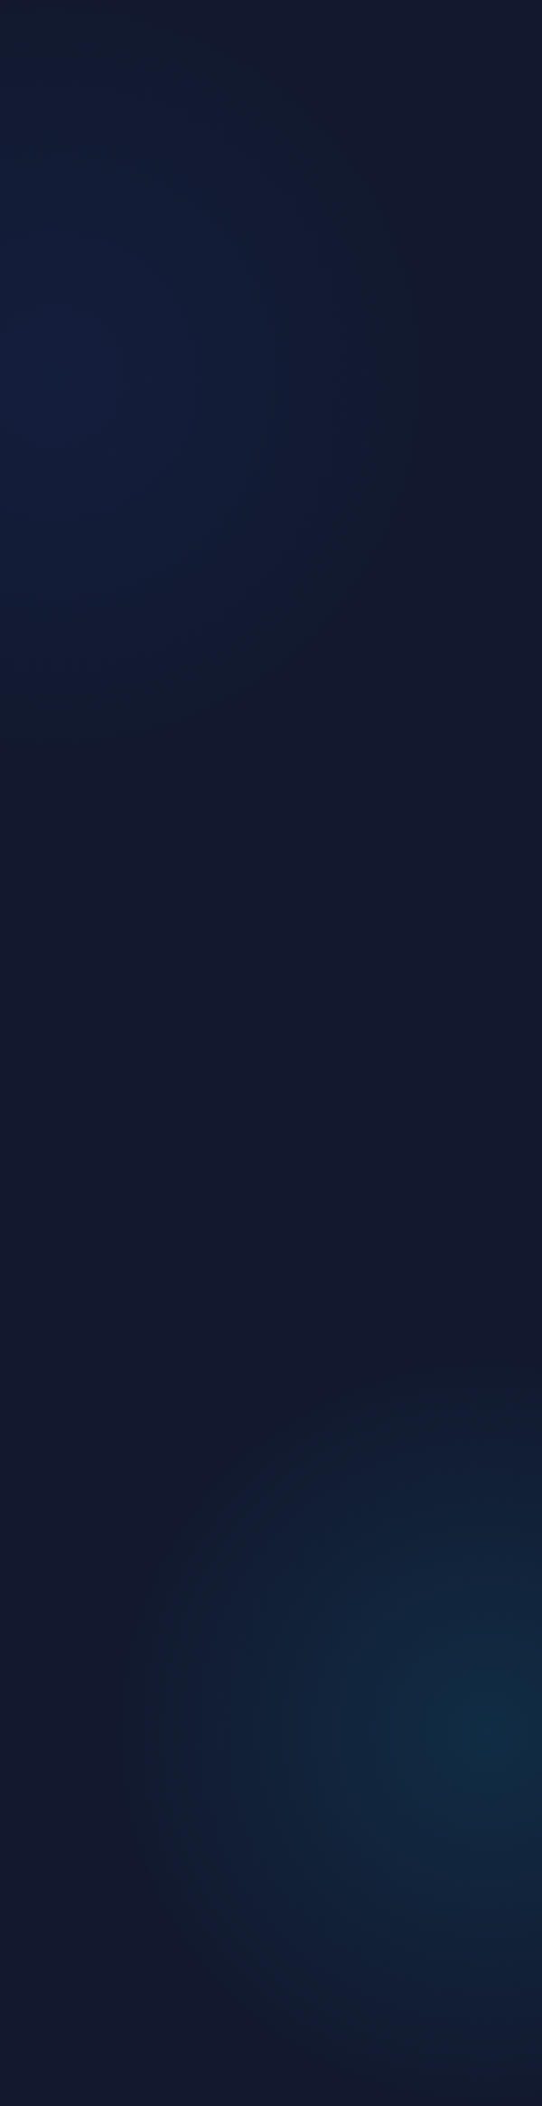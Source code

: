 
<html lang="id">
<head>
    <meta charset="UTF-8">
    <meta name="viewport" content="width=device-width, initial-scale=1.0">
    <title>MUVIT - Mobile Untuk Visi Integritas Lalu-Lintas Terbaik</title>
    <link rel="stylesheet" href="https://cdnjs.cloudflare.com/ajax/libs/font-awesome/6.4.0/css/all.min.css">
    <link href="https://fonts.googleapis.com/css2?family=Orbitron:wght@400;500;700&family=Roboto:wght@300;400;500;700&display=swap" rel="stylesheet">
    <style>
        :root {
            --primary-dark: #0a1128;
            --secondary-dark: #1e3a8a;
            --accent: #00d9ff;
            --accent-alt: #ff2a6d;
            --neutral: #e6e6e6;
            --success: #00cc99;
            --warning: #ffd700;
            --danger: #ff4d4d;
            --card-bg-dark: rgba(30, 58, 138, 0.3);
            --card-border-dark: rgba(0, 217, 255, 0.3);
            
            --primary-light: #f0f4ff;
            --secondary-light: #aec6ff;
            --card-bg-light: rgba(255, 255, 255, 0.8);
            --card-border-light: rgba(0, 123, 255, 0.3);
            --text-dark: #333;
        }
        
        * {
            margin: 0;
            padding: 0;
            box-sizing: border-box;
            transition: background-color 0.5s ease, color 0.3s ease;
        }
        
        body {
            font-family: 'Roboto', sans-serif;
            background: var(--primary-dark);
            color: var(--neutral);
            background-image: 
                radial-gradient(circle at 10% 20%, rgba(30, 58, 138, 0.15) 0%, transparent 20%),
                radial-gradient(circle at 90% 80%, rgba(0, 217, 255, 0.1) 0%, transparent 20%);
            min-height: 100vh;
            overflow-x: hidden;
            max-width: 100vw;
        }
        
        body.light-mode {
            background: var(--primary-light);
            color: var(--text-dark);
        }
        
        body.light-mode .card {
            background: var(--card-bg-light);
            border: 1px solid var(--card-border-light);
        }
        
        body.light-mode .card-desc,
        body.light-mode .modal-title,
        body.light-mode .section-title,
        body.light-mode .footer-title,
        body.light-mode .faq-question,
        body.light-mode .question-text,
        body.light-mode .edu-title,
        body.light-mode .traffic-hero-title,
        body.light-mode .card-title {
            color: var(--text-dark);
        }
        
        body.light-mode .emergency-section {
            background: rgba(255, 77, 77, 0.1);
            border: 1px solid rgba(255, 77, 77, 0.3);
        }
        
        body.light-mode .emergency-card {
            background: rgba(255, 77, 77, 0.15);
            border: 1px solid rgba(255, 77, 77, 0.3);
        }
        
        body.light-mode .emergency-name {
            color: var(--text-dark);
        }
        
        .futuristic-header {
            font-family: 'Orbitron', sans-serif;
            text-transform: uppercase;
            letter-spacing: 2px;
        }
        
        /* Splash Screen */
        .splash-screen {
            position: fixed;
            top: 0;
            left: 0;
            width: 100%;
            height: 100%;
            background: var(--primary-dark);
            display: flex;
            flex-direction: column;
            justify-content: center;
            align-items: center;
            z-index: 1000;
            transition: opacity 1s ease;
        }
        
        .splash-title {
            font-size: 3.5rem;
            font-weight: 700;
            background: linear-gradient(90deg, var(--accent), var(--accent-alt));
            -webkit-background-clip: text;
            background-clip: text;
            color: transparent;
            margin-bottom: 20px;
            text-align: center;
            font-family: 'Orbitron', sans-serif;
            position: relative;
            overflow: hidden;
        }
        
        .splash-subtitle {
            font-size: 1.2rem;
            color: var(--neutral);
            text-align: center;
            max-width: 90%;
            line-height: 1.6;
            height: 1.6em;
            overflow: hidden;
            position: relative;
        }
        
        .cursor {
            display: inline-block;
            width: 3px;
            height: 1em;
            background: var(--accent);
            margin-left: 2px;
            animation: blink 1s infinite;
            vertical-align: bottom;
        }
        
        @keyframes blink {
            0%, 100% { opacity: 1; }
            50% { opacity: 0; }
        }
        
        /* Container */
        .container {
            max-width: 100%;
            margin: 0 auto;
            padding: 15px;
            opacity: 0;
            transform: translateY(20px);
            transition: all 1s ease;
        }
        
        .container.show {
            opacity: 1;
            transform: translateY(0);
        }
        
        /* Header */
        header {
            display: flex;
            justify-content: space-between;
            align-items: center;
            padding: 15px 0;
            border-bottom: 1px solid var(--card-border-dark);
            margin-bottom: 20px;
        }
        
        .logo {
            display: flex;
            align-items: center;
            gap: 10px;
        }
        
        .logo-icon {
            width: 40px;
            height: 40px;
            background: var(--accent);
            border-radius: 50%;
            display: flex;
            align-items: center;
            justify-content: center;
            font-size: 20px;
            color: var(--primary-dark);
            box-shadow: 0 0 10px var(--accent);
            animation: pulse 2s infinite;
        }
        
        .logo-text {
            font-size: 1.5rem;
            font-weight: 700;
            background: linear-gradient(90deg, var(--accent), var(--accent-alt));
            -webkit-background-clip: text;
            background-clip: text;
            color: transparent;
        }
        
        .moto {
            font-size: 0.7rem;
            color: var(--neutral);
            opacity: 0.8;
            margin-top: 3px;
        }
        
        .menu-toggle {
            background: var(--card-bg-dark);
            border: 1px solid var(--card-border-dark);
            border-radius: 50%;
            width: 40px;
            height: 40px;
            display: flex;
            align-items: center;
            justify-content: center;
            cursor: pointer;
            transition: all 0.3s;
            font-size: 20px;
            color: var(--neutral);
        }
        
        .menu-toggle:hover {
            background: var(--accent);
            color: var(--primary-dark);
            box-shadow: 0 0 10px var(--accent);
        }
        
        .dropdown-menu {
            position: absolute;
            top: 70px;
            right: 15px;
            background: var(--card-bg-dark);
            border: 1px solid var(--card-border-dark);
            border-radius: 10px;
            width: 220px;
            z-index: 1000;
            overflow: hidden;
            transform: translateY(-10px);
            opacity: 0;
            visibility: hidden;
            transition: all 0.3s ease;
        }
        
        .dropdown-menu.show {
            transform: translateY(0);
            opacity: 1;
            visibility: visible;
        }
        
        .dropdown-item {
            padding: 12px 15px;
            display: flex;
            align-items: center;
            gap: 12px;
            cursor: pointer;
            transition: all 0.3s;
            border-bottom: 1px solid rgba(0, 217, 255, 0.1);
        }
        
        .dropdown-item:last-child {
            border-bottom: none;
        }
        
        .dropdown-item:hover {
            background: rgba(0, 217, 255, 0.1);
        }
        
        .dropdown-icon {
            font-size: 18px;
            width: 25px;
            color: var(--accent);
        }
        
        .dropdown-text {
            flex-grow: 1;
            font-size: 0.9rem;
        }
        
        /* Main Grid */
        .main-grid {
            display: grid;
            grid-template-columns: repeat(auto-fit, minmax(300px, 1fr));
            gap: 20px;
            margin-bottom: 30px;
        }
        
        .card {
            background: var(--card-bg-dark);
            border: 1px solid var(--card-border-dark);
            border-radius: 15px;
            padding: 20px;
            transition: all 0.3s;
            position: relative;
            overflow: hidden;
            backdrop-filter: blur(10px);
            min-height: 180px;
            display: flex;
            flex-direction: column;
            cursor: pointer;
        }
        
        .card:hover {
            transform: translateY(-5px);
            box-shadow: 0 5px 20px rgba(0, 217, 255, 0.2);
            border-color: var(--accent);
        }
        
        .card::before {
            content: '';
            position: absolute;
            top: -50%;
            left: -50%;
            width: 200%;
            height: 200%;
            background: radial-gradient(circle, rgba(0, 217, 255, 0.1) 0%, transparent 70%);
            z-index: -1;
        }
        
        .card-icon {
            font-size: 35px;
            margin-bottom: 15px;
            color: var(--accent);
        }
        
        .card-title {
            font-size: 1.2rem;
            margin-bottom: 10px;
            color: var(--neutral);
        }
        
        .card-desc {
            font-size: 0.9rem;
            color: rgba(230, 230, 230, 0.8);
            line-height: 1.5;
            margin-bottom: 15px;
            flex-grow: 1;
        }
        
        .card-btn {
            background: transparent;
            border: 1px solid var(--accent);
            color: var(--accent);
            padding: 8px 16px;
            border-radius: 20px;
            display: flex;
            align-items: center;
            gap: 6px;
            cursor: pointer;
            transition: all 0.3s;
            width: fit-content;
            font-size: 0.9rem;
        }
        
        .card-btn:hover {
            background: var(--accent);
            color: var(--primary-dark);
            box-shadow: 0 0 10px var(--accent);
        }
        
        /* Emergency Section */
        .emergency-section {
            background: rgba(255, 77, 77, 0.1);
            border: 1px solid rgba(255, 77, 77, 0.3);
            border-radius: 15px;
            padding: 20px;
            margin-bottom: 30px;
        }
        
        .section-title {
            display: flex;
            align-items: center;
            gap: 12px;
            margin-bottom: 20px;
            font-size: 1.3rem;
            color: var(--danger);
        }
        
        .emergency-grid {
            display: grid;
            grid-template-columns: repeat(auto-fit, minmax(250px, 1fr));
            gap: 12px;
        }
        
        .emergency-card {
            background: rgba(255, 77, 77, 0.15);
            border: 1px solid rgba(255, 77, 77, 0.3);
            border-radius: 12px;
            padding: 15px;
            display: flex;
            align-items: center;
            gap: 12px;
            transition: all 0.3s;
            cursor: pointer;
        }
        
        .emergency-card:hover {
            transform: translateY(-3px);
            background: rgba(255, 77, 77, 0.25);
            box-shadow: 0 3px 10px rgba(255, 77, 77, 0.2);
        }
        
        .emergency-icon {
            font-size: 22px;
            width: 50px;
            height: 50px;
            background: rgba(255, 77, 77, 0.2);
            border-radius: 50%;
            display: flex;
            align-items: center;
            justify-content: center;
            color: var(--danger);
        }
        
        .emergency-info {
            flex-grow: 1;
        }
        
        .emergency-name {
            font-size: 0.95rem;
            margin-bottom: 5px;
            color: var(--neutral);
        }
        
        .emergency-number {
            font-size: 1.1rem;
            font-weight: 700;
            color: var(--danger);
        }
        
        /* Footer */
        footer {
            display: flex;
            flex-direction: column;
            padding: 20px 0;
            border-top: 1px solid var(--card-border-dark);
            margin-top: 20px;
            gap: 20px;
        }
        
        .footer-section {
            width: 100%;
        }
        
        .footer-title {
            font-size: 1.1rem;
            margin-bottom: 12px;
            color: var(--accent);
        }
        
        .footer-links {
            display: flex;
            flex-direction: column;
            gap: 8px;
        }
        
        .footer-link {
            color: rgba(230, 230, 230, 0.8);
            text-decoration: none;
            display: flex;
            align-items: center;
            gap: 8px;
            transition: all 0.3s;
            font-size: 0.9rem;
        }
        
        .footer-link:hover {
            color: var(--accent);
        }
        
        .social-links {
            display: flex;
            gap: 12px;
            margin-top: 12px;
        }
        
        .social-link {
            width: 35px;
            height: 35px;
            border-radius: 50%;
            background: var(--card-bg-dark);
            border: 1px solid var(--card-border-dark);
            display: flex;
            align-items: center;
            justify-content: center;
            color: var(--neutral);
            font-size: 16px;
            transition: all 0.3s;
        }
        
        .social-link:hover {
            background: var(--accent);
            color: var(--primary-dark);
            box-shadow: 0 0 10px var(--accent);
            transform: translateY(-3px);
        }
        
        /* Modals */
        .modal {
            position: fixed;
            top: 0;
            left: 0;
            width: 100%;
            height: 100%;
            background: rgba(0, 0, 0, 0.7);
            display: flex;
            justify-content: center;
            align-items: center;
            z-index: 1000;
            opacity: 0;
            visibility: hidden;
            transition: all 0.3s ease;
            padding: 15px;
        }
        
        .modal.show {
            opacity: 1;
            visibility: visible;
        }
        
        .modal-content {
            background: var(--card-bg-dark);
            border: 1px solid var(--card-border-dark);
            border-radius: 15px;
            width: 100%;
            max-width: 800px;
            max-height: 95vh;
            overflow-y: auto;
            padding: 20px;
            position: relative;
            backdrop-filter: blur(10px);
            transform: translateY(-20px);
            transition: all 0.3s ease;
        }
        
        .modal.show .modal-content {
            transform: translateY(0);
        }
        
        .modal-header {
            display: flex;
            justify-content: space-between;
            align-items: center;
            margin-bottom: 15px;
        }
        
        .modal-title {
            font-size: 1.3rem;
            color: var(--accent);
            font-family: 'Orbitron', sans-serif;
        }
        
        .close-modal {
            background: transparent;
            border: none;
            font-size: 1.3rem;
            color: var(--neutral);
            cursor: pointer;
            transition: all 0.3s;
        }
        
        .close-modal:hover {
            color: var(--accent);
            transform: rotate(90deg);
        }
        
        /* Game Elements */
        .game-container {
            position: relative;
            width: 100%;
            height: 70vh;
            background: #0a1a3a;
            border-radius: 10px;
            overflow: hidden;
            border: 2px solid var(--accent);
            margin: 15px 0;
        }
        
        .game-road {
            position: absolute;
            top: 0;
            left: 0;
            width: 100%;
            height: 100%;
            background: #222;
        }
        
        .road-line {
            position: absolute;
            height: 3px;
            background: var(--accent);
            width: 100%;
            opacity: 0.5;
        }
        
        .character {
            position: absolute;
            bottom: 20px;
            left: 50%;
            transform: translateX(-50%);
            width: 40px;
            height: 60px;
            background: #ff9900;
            border-radius: 5px;
            z-index: 10;
            display: flex;
            align-items: center;
            justify-content: center;
            color: #fff;
            font-size: 30px;
        }
        
        .obstacle {
            position: absolute;
            width: 50px;
            height: 30px;
            background: #ff2a6d;
            border-radius: 5px;
        }
        
        .controls {
            display: grid;
            grid-template-columns: repeat(3, 1fr);
            gap: 10px;
            margin-top: 15px;
        }
        
        .control-btn {
            background: var(--card-bg-dark);
            border: 1px solid var(--accent);
            color: var(--accent);
            padding: 12px;
            border-radius: 8px;
            display: flex;
            align-items: center;
            justify-content: center;
            font-size: 20px;
            cursor: pointer;
            transition: all 0.2s;
        }
        
        .control-btn:hover {
            background: var(--accent);
            color: var(--primary-dark);
        }
        
        .game-result {
            position: absolute;
            top: 50%;
            left: 50%;
            transform: translate(-50%, -50%);
            background: rgba(0, 0, 0, 0.8);
            padding: 20px;
            border-radius: 10px;
            text-align: center;
            z-index: 100;
            width: 80%;
            display: none;
        }
        
        .result-title {
            font-size: 1.5rem;
            margin-bottom: 15px;
        }
        
        .result-success {
            color: var(--success);
        }
        
        .result-fail {
            color: var(--danger);
        }
        
        .result-btn {
            background: var(--accent);
            color: var(--primary-dark);
            border: none;
            padding: 10px 20px;
            border-radius: 20px;
            font-weight: bold;
            cursor: pointer;
            margin-top: 10px;
        }
        
        /* Quiz Elements */
        .quiz-container {
            margin: 15px 0;
        }
        
        .quiz-question {
            background: var(--card-bg-dark);
            border: 1px solid var(--card-border-dark);
            border-radius: 10px;
            padding: 15px;
            margin-bottom: 15px;
        }
        
        .question-text {
            font-size: 1.1rem;
            margin-bottom: 15px;
        }
        
        .options {
            display: grid;
            grid-template-columns: 1fr;
            gap: 10px;
        }
        
        .option {
            background: var(--card-bg-dark);
            border: 1px solid var(--card-border-dark);
            border-radius: 8px;
            padding: 12px;
            cursor: pointer;
            transition: all 0.2s;
        }
        
        .option:hover {
            border-color: var(--accent);
        }
        
        .option.selected {
            background: rgba(0, 217, 255, 0.1);
            border-color: var(--accent);
        }
        
        .quiz-nav {
            display: flex;
            justify-content: space-between;
            margin-top: 20px;
        }
        
        .nav-btn {
            background: var(--accent);
            color: var(--primary-dark);
            border: none;
            padding: 10px 20px;
            border-radius: 20px;
            font-weight: bold;
            cursor: pointer;
            display: flex;
            align-items: center;
            gap: 8px;
        }
        
        .quiz-result {
            text-align: center;
            padding: 20px;
        }
        
        .score-display {
            font-size: 1.8rem;
            margin: 20px 0;
            color: var(--accent);
        }
        
        .answer-key {
            margin-top: 20px;
            text-align: left;
            max-height: 300px;
            overflow-y: auto;
            padding: 15px;
            background: rgba(0, 0, 0, 0.1);
            border-radius: 10px;
        }
        
        .answer-item {
            margin-bottom: 10px;
            padding-bottom: 10px;
            border-bottom: 1px dashed rgba(255, 255, 255, 0.2);
        }
        
        .answer-item:last-child {
            border-bottom: none;
        }
        
        .correct-answer {
            color: var(--success);
            font-weight: bold;
        }
        
        /* Education Content */
        .edu-container {
            margin: 15px 0;
        }
        
        .edu-category {
            background: var(--card-bg-dark);
            border: 1px solid var(--card-border-dark);
            border-radius: 10px;
            padding: 15px;
            margin-bottom: 15px;
            cursor: pointer;
        }
        
        .edu-header {
            display: flex;
            align-items: center;
            gap: 15px;
            margin-bottom: 15px;
        }
        
        .edu-icon {
            font-size: 28px;
            width: 50px;
            height: 50px;
            background: rgba(0, 217, 255, 0.1);
            border-radius: 50%;
            display: flex;
            align-items: center;
            justify-content: center;
            color: var(--accent);
        }
        
        .edu-title {
            font-size: 1.1rem;
            font-weight: bold;
        }
        
        .edu-content {
            padding-left: 65px;
            display: none;
        }
        
        .edu-content.show {
            display: block;
        }
        
        .edu-item {
            margin-bottom: 10px;
            padding-left: 15px;
            position: relative;
        }
        
        .edu-item:before {
            content: "•";
            position: absolute;
            left: 0;
            color: var(--accent);
        }
        
        /* Traffic Hero Modal */
        .traffic-hero-grid {
            display: grid;
            grid-template-columns: 1fr 1fr;
            gap: 20px;
            margin: 20px 0;
        }
        
        .traffic-hero-card {
            background: var(--card-bg-dark);
            border: 1px solid var(--card-border-dark);
            border-radius: 15px;
            padding: 20px;
            text-align: center;
            cursor: pointer;
            transition: all 0.3s;
        }
        
        .traffic-hero-card:hover {
            transform: translateY(-5px);
            box-shadow: 0 5px 15px rgba(0, 217, 255, 0.2);
            border-color: var(--accent);
        }
        
        .traffic-hero-icon {
            font-size: 40px;
            margin-bottom: 15px;
            color: var(--accent);
        }
        
        .traffic-hero-title {
            font-size: 1.2rem;
            margin-bottom: 10px;
            font-family: 'Orbitron', sans-serif;
        }
        
        /* FAQ Elements */
        .faq-item {
            margin-bottom: 15px;
            border-bottom: 1px solid var(--card-border-dark);
            padding-bottom: 15px;
        }
        
        .faq-question {
            font-weight: bold;
            margin-bottom: 8px;
            cursor: pointer;
            display: flex;
            align-items: center;
            gap: 10px;
        }
        
        .faq-question i {
            transition: transform 0.3s;
        }
        
        .faq-question.expanded i {
            transform: rotate(90deg);
        }
        
        .faq-answer {
            padding: 10px 0 0 30px;
            display: none;
        }
        
        .faq-answer.show {
            display: block;
        }
        
        /* Contact Elements */
        .contact-item {
            display: flex;
            align-items: center;
            gap: 15px;
            margin-bottom: 15px;
            padding: 12px;
            border-radius: 10px;
            background: rgba(0, 0, 0, 0.1);
            transition: all 0.3s;
        }
        
        .contact-item:hover {
            background: rgba(0, 217, 255, 0.1);
        }
        
        .contact-icon {
            font-size: 24px;
            width: 50px;
            height: 50px;
            display: flex;
            align-items: center;
            justify-content: center;
            color: var(--accent);
        }
        
        .contact-info {
            flex-grow: 1;
        }
        
        .contact-type {
            font-size: 0.9rem;
            opacity: 0.8;
            margin-bottom: 3px;
        }
        
        .contact-value {
            font-size: 1.1rem;
            font-weight: 500;
        }
        
        /* Animations */
        @keyframes pulse {
            0% { box-shadow: 0 0 0 0 rgba(0, 217, 255, 0.7); }
            70% { box-shadow: 0 0 0 10px rgba(0, 217, 255, 0); }
            100% { box-shadow: 0 0 0 0 rgba(0, 217, 255, 0); }
        }
        
        @keyframes float {
            0% { transform: translateY(0px); }
            50% { transform: translateY(-5px); }
            100% { transform: translateY(0px); }
        }
        
        @keyframes roadLine {
            0% { transform: translateX(-100%); }
            100% { transform: translateX(100%); }
        }
        
        @keyframes moveHorizontal {
            0% { transform: translateX(0); }
            100% { transform: translateX(100%); }
        }
        
        /* Accessibility Mode */
        body.accessibility-mode {
            font-size: 18px;
        }
        
        body.accessibility-mode .card-icon {
            font-size: 50px;
        }
        
        body.accessibility-mode .card-title {
            font-size: 1.4rem;
        }
        
        /* Responsive */
        @media (max-width: 768px) {
            .splash-title {
                font-size: 2.5rem;
            }
            
            .splash-subtitle {
                font-size: 1rem;
            }
            
            .traffic-hero-grid {
                grid-template-columns: 1fr;
            }
            
            .faq-question {
                font-size: 1.1rem;
            }
            
            .emergency-grid {
                grid-template-columns: 1fr;
            }
        }
        
        @media (min-width: 768px) {
            .container {
                max-width: 800px;
            }
        }
    </style>
</head>
<body>
    <!-- Splash Screen -->
    <div class="splash-screen" id="splashScreen">
        <div class="splash-title futuristic-header">MUVIT</div>
        <div class="splash-subtitle" id="subtitle">
            <span id="typed-text"></span>
            <span class="cursor"></span>
        </div>
    </div>
    
    <!-- Main Content -->
    <div class="container" id="mainContainer">
        <header>
            <div class="logo">
                <div class="logo-icon">
                    <i class="fas fa-traffic-light"></i>
                </div>
                <div>
                    <div class="logo-text futuristic-header">MUVIT</div>
                    <div class="moto">Mobile Untuk Visi Integritas Lalu-Lintas Terbaik</div>
                </div>
            </div>
            
            <div class="menu-toggle" id="menuToggle">
                <i class="fas fa-bars"></i>
            </div>
            
            <div class="dropdown-menu" id="dropdownMenu">
                <div class="dropdown-item" id="themeToggle">
                    <div class="dropdown-icon">
                        <i class="fas fa-moon"></i>
                    </div>
                    <div class="dropdown-text">Dark Mode</div>
                </div>
                
                <div class="dropdown-item" id="faqBtn">
                    <div class="dropdown-icon">
                        <i class="fas fa-question-circle"></i>
                    </div>
                    <div class="dropdown-text">FAQ</div>
                </div>
                
                <div class="dropdown-item" id="contactBtn">
                    <div class="dropdown-icon">
                        <i class="fas fa-envelope"></i>
                    </div>
                    <div class="dropdown-text">Kontak</div>
                </div>
                
                <div class="dropdown-item" id="accessibilityBtn">
                    <div class="dropdown-icon">
                        <i class="fas fa-text-height"></i>
                    </div>
                    <div class="dropdown-text">Perbesar Tulisan</div>
                </div>
            </div>
        </header>

        <div class="main-grid">
            <div class="card" onclick="openReport()">
                <i class="fas fa-bullhorn card-icon"></i>
                <h3 class="card-title futuristic-header">LAPOR!</h3>
                <p class="card-desc">Laporkan pelanggaran lalu lintas, penyalahgunaan, atau penyelewengan yang Anda temui</p>
                <button class="card-btn">
                    <i class="fas fa-external-link-alt"></i>
                    Laporkan Sekarang
                </button>
            </div>
            
            <div class="card" onclick="openEducation()">
                <i class="fas fa-book card-icon"></i>
                <h3 class="card-title futuristic-header">MUVIT EDU</h3>
                <p class="card-desc">Pelajari etika dan aturan berkendara untuk semua jenis pengguna jalan</p>
                <button class="card-btn">
                    <i class="fas fa-graduation-cap"></i>
                    Pelajari
                </button>
            </div>
            
            <div class="card" onclick="openTrafficHero()">
                <i class="fas fa-gamepad card-icon"></i>
                <h3 class="card-title futuristic-header">TRAFFIC HERO</h3>
                <p class="card-desc">Jadilah pahlawan lalu lintas dengan memainkan game edukasi</p>
                <button class="card-btn">
                    <i class="fas fa-play"></i>
                    Pilih Game
                </button>
            </div>
            
            <div class="card" onclick="openTest()">
                <i class="fas fa-id-card card-icon"></i>
                <h3 class="card-title futuristic-header">TES SIM</h3>
                <p class="card-desc">Uji pengetahuan Anda tentang peraturan lalu lintas dengan tes interaktif</p>
                <button class="card-btn">
                    <i class="fas fa-pencil-alt"></i>
                    Mulai Tes
                </button>
            </div>
            
            <div class="card" onclick="openAssistant()">
                <i class="fas fa-robot card-icon"></i>
                <h3 class="card-title futuristic-header">VIRTUAL ASSISTANT</h3>
                <p class="card-desc">Dapatkan bantuan dan informasi tentang lalu lintas dari asisten virtual kami</p>
                <button class="card-btn">
                    <i class="fas fa-comments"></i>
                    Tanya Sekarang
                </button>
            </div>
        </div>

        <div class="emergency-section">
            <h2 class="section-title">
                <i class="fas fa-ambulance"></i>
                <span class="futuristic-header">DARURAT</span>
            </h2>
            <div class="emergency-grid">
                <div class="emergency-card" onclick="callEmergency('112')">
                    <div class="emergency-icon">
                        <i class="fas fa-phone-alt"></i>
                    </div>
                    <div class="emergency-info">
                        <div class="emergency-name">Call Center Nasional</div>
                        <div class="emergency-number">112</div>
                    </div>
                </div>
                
                <div class="emergency-card" onclick="callEmergency('110')">
                    <div class="emergency-icon">
                        <i class="fas fa-police-box"></i>
                    </div>
                    <div class="emergency-info">
                        <div class="emergency-name">Polisi</div>
                        <div class="emergency-number">110</div>
                    </div>
                </div>
                
                <div class="emergency-card" onclick="callEmergency('113')">
                    <div class="emergency-icon">
                        <i class="fas fa-fire-extinguisher"></i>
                    </div>
                    <div class="emergency-info">
                        <div class="emergency-name">Pemadam Kebakaran</div>
                        <div class="emergency-number">113</div>
                    </div>
                </div>
                
                <div class="emergency-card" onclick="callEmergency('02916912119')">
                    <div class="emergency-icon">
                        <i class="fas fa-ambulance"></i>
                    </div>
                    <div class="emergency-info">
                        <div class="emergency-name">Ambulans</div>
                        <div class="emergency-number">(0291) 6912119</div>
                    </div>
                </div>
                
                <div class="emergency-card" onclick="callEmergency('0291682113')">
                    <div class="emergency-icon">
                        <i class="fas fa-fire"></i>
                    </div>
                    <div class="emergency-info">
                        <div class="emergency-name">Damkar Demak</div>
                        <div class="emergency-number">(0291) 682113</div>
                    </div>
                </div>
                
                <div class="emergency-card" onclick="callEmergency('0291682200')">
                    <div class="emergency-icon">
                        <i class="fas fa-exclamation-triangle"></i>
                    </div>
                    <div class="emergency-info">
                        <div class="emergency-name">BPBD Demak</div>
                        <div class="emergency-number">(0291) 682200</div>
                    </div>
                </div>
            </div>
        </div>

        <footer>
            <div class="footer-section">
                <h3 class="footer-title">Tentang MUVIT</h3>
                <p style="margin-bottom: 15px; opacity: 0.8; font-size: 0.9rem;">MUVIT adalah platform edukasi dan pelaporan lalu lintas untuk mewujudkan mobilitas yang lebih baik.</p>
                <p style="opacity: 0.8; font-size: 0.9rem;">Dibuat oleh Arum FNisa untuk Lomba Pelajar Pelopor Ketertiban Lalu Lintas</p>
            </div>
            
            <div class="footer-section">
                <h3 class="footer-title">Kontak Kami</h3>
                <div class="contact-item" onclick="openEmail()">
                    <div class="contact-icon">
                        <i class="fas fa-envelope"></i>
                    </div>
                    <div class="contact-info">
                        <div class="contact-type">Email</div>
                        <div class="contact-value">muvitmovewithit@gmail.com</div>
                    </div>
                </div>
                
                <div class="contact-item" onclick="openInstagram()">
                    <div class="contact-icon">
                        <i class="fab fa-instagram"></i>
                    </div>
                    <div class="contact-info">
                        <div class="contact-type">Instagram</div>
                        <div class="contact-value">@nisarumaee_</div>
                    </div>
                </div>
            </div>
        </footer>
    </div>
    
    <!-- FAQ Modal -->
    <div class="modal" id="faqModal">
        <div class="modal-content">
            <div class="modal-header">
                <h3 class="modal-title">FAQ</h3>
                <button class="close-modal" onclick="closeModal('faqModal')">
                    <i class="fas fa-times"></i>
                </button>
            </div>
            
            <div class="faq-list">
                <div class="faq-item">
                    <div class="faq-question" onclick="toggleFaqAnswer(this)">
                        <i class="fas fa-chevron-right"></i>
                        Apa itu MUVIT?
                    </div>
                    <div class="faq-answer">
                        MUVIT adalah aplikasi all-in-one yang dirancang untuk meningkatkan keselamatan, ketertiban, dan kenyamanan lalu lintas. Aplikasi ini menyediakan berbagai fitur seperti pelaporan pelanggaran lalu lintas, akses darurat, edukasi berkendara, dan sistem gamifikasi.
                    </div>
                </div>
                
                <div class="faq-item">
                    <div class="faq-question" onclick="toggleFaqAnswer(this)">
                        <i class="fas fa-chevron-right"></i>
                        Siapa saja yang bisa menggunakan MUVIT?
                    </div>
                    <div class="faq-answer">
                        Aplikasi ini dapat digunakan oleh semua kalangan, mulai dari anak-anak, dewasa, hingga lansia. Desain antarmuka dibuat agar ramah dan mudah dipahami oleh pengguna dari berbagai usia.
                    </div>
                </div>
                
                <div class="faq-item">
                    <div class="faq-question" onclick="toggleFaqAnswer(this)">
                        <i class="fas fa-chevron-right"></i>
                        Apa saja fitur utama di dalam aplikasi MUVIT?
                    </div>
                    <div class="faq-answer">
                        <p>📩 LAPOR!: Kirim laporan pelanggaran atau kejadian lalu lintas (bisa disertai foto dan video.).</p>
                        <p>🚨 SOS DARURAT: Akses cepat ke nomor darurat seperti ambulans, polisi, pemadam kebakaran, atau BPBD.</p>
                        <p>📘 MUVIT EDU: Panduan digital lengkap tentang etika dan peraturan lalu lintas untuk berbagai jenis kendaraan.</p>
                        <p>🎮 TRAFFIC HERO: Game edukasi untuk membantu kakek menyebrang dengan aman dan tes pengetahuan lalu lintas.</p>
                        <p>📝 TES SIM: simulasi ujian yang berisi 25 soal pilihan ganda seputar lalu lintas, rambu, marka jalan, dan pengetahuan dasar kendaraan.</p>
                        <p>🤖 VIRTUAL ASSISTANT: Akses cepat ke asisten AI yang akan membantu menjawab pertanyaanmu.</p>
                    </div>
                </div>
                
                <div class="faq-item">
                    <div class="faq-question" onclick="toggleFaqAnswer(this)">
                        <i class="fas fa-chevron-right"></i>
                        Bagaimana cara melaporkan pelanggaran lalu lintas melalui MUVIT?
                    </div>
                    <div class="faq-answer">
                        Cukup buka fitur LAPOR!, anda akan diarahkan untuk mengirimkan email kepada Satuan Lalu Lintas.
                    </div>
                </div>
                
                <div class="faq-item">
                    <div class="faq-question" onclick="toggleFaqAnswer(this)">
                        <i class="fas fa-chevron-right"></i>
                        Apakah MUVIT bisa digunakan di seluruh Indonesia?
                    </div>
                    <div class="faq-answer">
                        Target utama adalah penggunaan kabupaten, namun efektivitas beberapa fitur (seperti penanganan laporan) bergantung pada kerja sama dengan pemerintah daerah dan institusi terkait.
                    </div>
                </div>
                
                <div class="faq-item">
                    <div class="faq-question" onclick="toggleFaqAnswer(this)">
                        <i class="fas fa-chevron-right"></i>
                        Apakah MUVIT gratis?
                    </div>
                    <div class="faq-answer">
                        Ya. MUVIT dapat digunakan melalui web secara gratis.
                    </div>
                </div>
            </div>
        </div>
    </div>
    
    <!-- Contact Modal -->
    <div class="modal" id="contactModal">
        <div class="modal-content">
            <div class="modal-header">
                <h3 class="modal-title">Kontak</h3>
                <button class="close-modal" onclick="closeModal('contactModal')">
                    <i class="fas fa-times"></i>
                </button>
            </div>
            
            <div class="contact-list">
                <div class="contact-item" onclick="openEmail()">
                    <div class="contact-icon">
                        <i class="fas fa-envelope"></i>
                    </div>
                    <div class="contact-info">
                        <div class="contact-type">Email</div>
                        <div class="contact-value">muvitmovewithit@gmail.com</div>
                    </div>
                </div>
                
                <div class="contact-item" onclick="openInstagram()">
                    <div class="contact-icon">
                        <i class="fab fa-instagram"></i>
                    </div>
                    <div class="contact-info">
                        <div class="contact-type">Instagram</div>
                        <div class="contact-value">@nisarumaee_</div>
                    </div>
                </div>
            </div>
        </div>
    </div>
    
    <!-- Traffic Hero Modal -->
    <div class="modal" id="trafficHeroModal">
        <div class="modal-content">
            <div class="modal-header">
                <h3 class="modal-title">TRAFFIC HERO</h3>
                <button class="close-modal" onclick="closeModal('trafficHeroModal')">
                    <i class="fas fa-times"></i>
                </button>
            </div>
            
            <div class="traffic-hero-grid">
                <div class="traffic-hero-card" onclick="openGame('bantuKakek')">
                    <div class="traffic-hero-icon">
                        <i class="fas fa-walking"></i>
                    </div>
                    <h3 class="traffic-hero-title">BANTU KAKEK</h3>
                    <p>Bantu kakek menyebrang jalan dengan selamat sambil menghindari kendaraan</p>
                </div>
                
                <div class="traffic-hero-card" onclick="openGame('tesPengetahuan')">
                    <div class="traffic-hero-icon">
                        <i class="fas fa-brain"></i>
                    </div>
                    <h3 class="traffic-hero-title">TES PENGETAHUAN</h3>
                    <p>Kuis untuk anak-anak tentang pengetahuan dasar lalu lintas</p>
                </div>
            </div>
        </div>
    </div>
    
    <!-- Game Modals -->
    <div class="modal" id="gameModal">
        <div class="modal-content">
            <div class="modal-header">
                <h3 class="modal-title" id="gameTitle">BANTU KAKEK</h3>
                <button class="close-modal" onclick="closeModal('gameModal')">
                    <i class="fas fa-times"></i>
                </button>
            </div>
            
            <div id="gameContent">
                <!-- Game content will be loaded here -->
            </div>
        </div>
    </div>
    
    <!-- SIM Test Modal -->
    <div class="modal" id="simModal">
        <div class="modal-content">
            <div class="modal-header">
                <h3 class="modal-title">TES SIM</h3>
                <button class="close-modal" onclick="closeModal('simModal')">
                    <i class="fas fa-times"></i>
                </button>
            </div>
            
            <div id="simContent">
                <!-- SIM test content will be loaded here -->
            </div>
        </div>
    </div>
    
    <!-- Education Modal -->
    <div class="modal" id="eduModal">
        <div class="modal-content">
            <div class="modal-header">
                <h3 class="modal-title">MUVIT EDU</h3>
                <button class="close-modal" onclick="closeModal('eduModal')">
                    <i class="fas fa-times"></i>
                </button>
            </div>
            
            <div class="edu-container">
                <div class="edu-category" onclick="toggleEduContent(this)">
                    <div class="edu-header">
                        <div class="edu-icon">🧍‍♂️</div>
                        <div class="edu-title">Pejalan Kaki</div>
                    </div>
                    <div class="edu-content">
                        <div class="edu-item">Gunakan trotoar, bukan badan jalan.</div>
                        <div class="edu-item">Menyeberanglah di zebra cross atau jembatan penyeberangan.</div>
                        <div class="edu-item">Waspadai kendaraan saat menyeberang, lihat kiri-kanan dulu.</div>
                        <div class="edu-item">Jangan bermain HP saat menyeberang.</div>
                    </div>
                </div>
                
                <div class="edu-category" onclick="toggleEduContent(this)">
                    <div class="edu-header">
                        <div class="edu-icon">🚲</div>
                        <div class="edu-title">Pesepeda Ontel / Manual</div>
                    </div>
                    <div class="edu-content">
                        <div class="edu-item">Gunakan jalur sepeda jika tersedia.</div>
                        <div class="edu-item">Jangan melawan arah.</div>
                        <div class="edu-item">Pakai helm dan lampu sepeda saat malam.</div>
                        <div class="edu-item">Hormati rambu lalu lintas dan pejalan kaki.</div>
                    </div>
                </div>
                
                <div class="edu-category" onclick="toggleEduContent(this)">
                    <div class="edu-header">
                        <div class="edu-icon">🛵</div>
                        <div class="edu-title">Pengendara Sepeda Motor</div>
                    </div>
                    <div class="edu-content">
                        <div class="edu-item">Pakai helm SNI dan jaket pelindung.</div>
                        <div class="edu-item">Nyalakan lampu utama saat berkendara.</div>
                        <div class="edu-item">Jaga kecepatan dan jarak aman.</div>
                        <div class="edu-item">Jangan menyalip sembarangan, gunakan lampu sein.</div>
                    </div>
                </div>
                
                <div class="edu-category" onclick="toggleEduContent(this)">
                    <div class="edu-header">
                        <div class="edu-icon">🚗</div>
                        <div class="edu-title">Pengendara Mobil</div>
                    </div>
                    <div class="edu-content">
                        <div class="edu-item">Gunakan sabuk pengaman.</div>
                        <div class="edu-item">Ikuti batas kecepatan dan marka jalan.</div>
                        <div class="edu-item">Jangan bermain HP saat menyetir.</div>
                        <div class="edu-item">Beri jalan pada pejalan kaki dan pesepeda di tempat yang semestinya.</div>
                    </div>
                </div>
                
                <div class="edu-category" onclick="toggleEduContent(this)">
                    <div class="edu-header">
                        <div class="edu-icon">🚌</div>
                        <div class="edu-title">Pengendara Bus</div>
                    </div>
                    <div class="edu-content">
                        <div class="edu-item">Berhenti di halte resmi, bukan sembarang tempat.</div>
                        <div class="edu-item">Utamakan keselamatan penumpang saat naik/turun.</div>
                        <div class="edu-item">Perhatikan blind spot, terutama pesepeda dan pemotor.</div>
                        <div class="edu-item">Hindari ugal-ugalan demi mengejar penumpang.</div>
                    </div>
                </div>
                
                <div class="edu-category" onclick="toggleEduContent(this)">
                    <div class="edu-header">
                        <div class="edu-icon">🚛</div>
                        <div class="edu-title">Pengemudi Truk</div>
                    </div>
                    <div class="edu-content">
                        <div class="edu-item">Pastikan muatan tidak melebihi batas.</div>
                        <div class="edu-item">Periksa rem dan kondisi ban secara rutin.</div>
                        <div class="edu-item">Beri isyarat sebelum belok atau berhenti.</div>
                        <div class="edu-item">Waspadai kendaraan kecil di sekitar truk.</div>
                    </div>
                </div>
                
                <div class="edu-category" onclick="toggleEduContent(this)">
                    <div class="edu-header">
                        <div class="edu-icon">✈️</div>
                        <div class="edu-title">Pilot Pesawat</div>
                    </div>
                    <div class="edu-content">
                        <div class="edu-item">Ikuti prosedur pre-flight checklist secara lengkap.</div>
                        <div class="edu-item">Koordinasi dengan menara kontrol (ATC).</div>
                        <div class="edu-item">Pastikan komunikasi jelas antar awak kabin dan penumpang.</div>
                        <div class="edu-item">Utamakan keselamatan, bukan kecepatan.</div>
                    </div>
                </div>
                
                <div class="edu-category" onclick="toggleEduContent(this)">
                    <div class="edu-header">
                        <div class="edu-icon">🚆</div>
                        <div class="edu-title">Masinis Kereta</div>
                    </div>
                    <div class="edu-content">
                        <div class="edu-item">Patuh pada sinyal dan jadwal perjalanan.</div>
                        <div class="edu-item">Lakukan pengecekan rutin terhadap sistem rem dan mesin.</div>
                        <div class="edu-item">Gunakan klakson di perlintasan sebidang.</div>
                        <div class="edu-item">Jaga kecepatan dan berhenti tepat di stasiun.</div>
                    </div>
                </div>
            </div>
        </div>
    </div>
    
    <script>
        // Game data
        const knowledgeQuiz = [
            {
                question: "Bensinku tinggal sedikit! Apa yang harus ku lakukan?",
                options: [
                    "Mengisi bensin",
                    "Melamun",
                    "Menari"
                ],
                answer: 0
            },
            {
                question: "Lampu lalu lintas berwarna merah, apa yang harus dilakukan?",
                options: [
                    "Terus jalan",
                    "Berhenti",
                    "Mempercepat"
                ],
                answer: 1
            },
            {
                question: "Saat menyebrang jalan, apa yang harus dilakukan?",
                options: [
                    "Lihat kiri dan kanan",
                    "Lari secepatnya",
                    "Tutup mata"
                ],
                answer: 0
            },
            {
                question: "Dimana tempat yang aman untuk bermain?",
                options: [
                    "Taman bermain",
                    "Jalan raya",
                    "Parkiran mobil"
                ],
                answer: 0
            },
            {
                question: "Apa yang harus dipakai saat naik sepeda?",
                options: [
                    "Helm",
                    "Topi pesta",
                    "Tidak perlu pakai apa-apa"
                ],
                answer: 0
            }
        ];
        
        const simTest = [
            {
                question: "Apa arti rambu lalu lintas berbentuk segitiga sama sisi dengan warna dasar kuning dan garis tepi merah?",
                options: [
                    "Rambu larangan",
                    "Rambu peringatan",
                    "Rambu petunjuk",
                    "Rambu perintah"
                ],
                answer: 1
            },
            {
                question: "Rambu larangan umumnya berbentuk:",
                options: [
                    "Persegi panjang biru",
                    "Lingkaran merah",
                    "Segitiga kuning",
                    "Kotak hijau"
                ],
                answer: 1
            },
            {
                question: "Apa arti marka jalan berupa garis putih putus-putus di tengah jalan?",
                options: [
                    "Dilarang mendahului",
                    "Bebas mendahului jika aman",
                    "Hanya untuk kendaraan berat",
                    "Untuk parkir kendaraan"
                ],
                answer: 1
            },
            {
                question: "Rambu bergambar anak kecil menyeberang jalan berarti:",
                options: [
                    "Larangan bermain di jalan",
                    "Jalan menuju sekolah",
                    "Penyeberangan pejalan kaki",
                    "Hanya untuk kendaraan roda dua"
                ],
                answer: 2
            },
            {
                question: "Warna dasar rambu petunjuk adalah:",
                options: [
                    "Merah",
                    "Kuning",
                    "Biru",
                    "Hijau"
                ],
                answer: 3
            },
            {
                question: "Marka jalan garis utuh ganda di tengah berarti:",
                options: [
                    "Diperbolehkan menyalip dua arah",
                    "Dilarang mendahului dari kedua arah",
                    "Khusus untuk kendaraan umum",
                    "Tanda adanya lampu merah"
                ],
                answer: 1
            },
            {
                question: "Marka bergambar sepeda di jalur jalan menunjukkan:",
                options: [
                    "Dilarang dilewati kendaraan",
                    "Jalan rusak",
                    "Jalur khusus sepeda",
                    "Tempat parkir sepeda"
                ],
                answer: 2
            },
            {
                question: "Marka berbentuk kotak kuning di persimpangan berfungsi untuk:",
                options: [
                    "Tempat parkir kendaraan besar",
                    "Jalur evakuasi",
                    "Area dilarang berhenti walau lampu merah",
                    "Zona aman penyeberang"
                ],
                answer: 2
            },
            {
                question: "Garis zigzag di dekat sekolah atau rumah sakit artinya:",
                options: [
                    "Hati-hati ada polisi tidur",
                    "Area berhenti kendaraan umum",
                    "Dilarang parkir dan berhenti",
                    "Jalan satu arah"
                ],
                answer: 2
            },
            {
                question: "Marka jalan warna kuning biasanya menunjukkan:",
                options: [
                    "Jalan khusus kendaraan pribadi",
                    "Jalan nasional",
                    "Pembatas antara jalur cepat dan lambat",
                    "Tidak ada arti khusus"
                ],
                answer: 2
            },
            {
                question: "Fungsi utama rem tangan adalah untuk:",
                options: [
                    "Mempercepat mobil",
                    "Menyalakan lampu",
                    "Menahan kendaraan saat berhenti",
                    "Mendinginkan mesin"
                ],
                answer: 2
            },
            {
                question: "Lampu hazard digunakan ketika:",
                options: [
                    "Ingin berbelok",
                    "Parkir di jalan",
                    "Dalam kondisi darurat",
                    "Berkendara malam hari"
                ],
                answer: 2
            },
            {
                question: "Oli mesin perlu diganti secara berkala untuk:",
                options: [
                    "Menambah kecepatan",
                    "Menghemat bahan bakar",
                    "Menjaga pelumasan mesin",
                    "Membersihkan jok"
                ],
                answer: 2
            },
            {
                question: "Jika indikator suhu mesin menyala merah, maka:",
                options: [
                    "Mesin sedang dingin",
                    "Mesin overheat",
                    "Bahan bakar habis",
                    "Ban bocor"
                ],
                answer: 1
            },
            {
                question: "Tekanan angin ban yang kurang dapat menyebabkan:",
                options: [
                    "Rem lebih kuat",
                    "Ban lebih awet",
                    "Konsumsi BBM lebih boros",
                    "Kendaraan lebih cepat"
                ],
                answer: 2
            },
            {
                question: "Helm SNI artinya:",
                options: [
                    "Sudah nyaman",
                    "Sering naik intern",
                    "Standar Nasional Indonesia",
                    "Syarat naik instansi"
                ],
                answer: 2
            },
            {
                question: "Fungsi sabuk pengaman adalah untuk:",
                options: [
                    "Gaya",
                    "Menambah kecepatan",
                    "Keselamatan saat tabrakan",
                    "Menjaga barang tetap di kursi"
                ],
                answer: 2
            },
            {
                question: "Jarak aman mengikuti kendaraan di depan saat hujan adalah:",
                options: [
                    "1 meter",
                    "2 detik waktu reaksi",
                    "10 langkah kaki",
                    "Tidak perlu ada jarak"
                ],
                answer: 1
            },
            {
                question: "Di jalan menanjak dan sempit, siapa yang harus mengalah?",
                options: [
                    "Kendaraan menanjak",
                    "Kendaraan menurun",
                    "Sepeda motor",
                    "Kendaraan yang lebih kecil"
                ],
                answer: 1
            },
            {
                question: "Apa yang perlu diperiksa sebelum menyalakan mesin kendaraan?",
                options: [
                    "Warna mobil",
                    "Posisi kaca",
                    "Kondisi ban, oli, dan bahan bakar",
                    "Musik di radio"
                ],
                answer: 2
            },
            {
                question: "Apa yang harus dilakukan jika melihat lampu lalu lintas kuning berkedip?",
                options: [
                    "Tancap gas",
                    "Berhenti total",
                    "Hati-hati dan kurangi kecepatan",
                    "Belok ke kanan"
                ],
                answer: 2
            },
            {
                question: "Tanda lampu lalu lintas merah artinya:",
                options: [
                    "Jalan terus",
                    "Belok kiri langsung",
                    "Wajib berhenti",
                    "Lihat kanan dulu"
                ],
                answer: 2
            },
            {
                question: "Jika melihat pejalan kaki sedang menyeberang di zebra cross, pengendara harus:",
                options: [
                    "Membunyikan klakson",
                    "Mendahului",
                    "Berhenti dan memberi jalan",
                    "Mengalihkan jalur"
                ],
                answer: 2
            },
            {
                question: "Klakson digunakan untuk:",
                options: [
                    "Menyapa teman",
                    "Menegur pengendara lain",
                    "Peringatan untuk keselamatan",
                    "Pamer suara"
                ],
                answer: 2
            },
            {
                question: "Berkendara sambil menggunakan HP dapat menyebabkan:",
                options: [
                    "Konsentrasi terpecah dan bahaya kecelakaan",
                    "Jalan lebih cepat",
                    "Hemat baterai",
                    "Aman karena multitasking"
                ],
                answer: 0
            }
        ];
        
        // Initialize variables
        let currentGame = null;
        let currentQuiz = null;
        let currentQuestion = 0;
        let score = 0;
        let characterPosition = { x: 0, y: 0 };
        let obstacles = [];
        let gameInterval;
        let gameSpeed = 2;
        let gameStarted = false;
        
        // Splash screen with typewriter effect
        const splashScreen = document.getElementById('splashScreen');
        const subtitle = document.getElementById('subtitle');
        const typedText = document.getElementById('typed-text');
        const mainContainer = document.getElementById('mainContainer');
        const text = "Mobile Untuk Visi Integritas Lalu-Lintas Terbaik";
        let index = 0;
        
        function typeWriter() {
            if (index < text.length) {
                typedText.textContent += text.charAt(index);
                index++;
                setTimeout(typeWriter, 50);
            } else {
                setTimeout(() => {
                    splashScreen.style.opacity = '0';
                    setTimeout(() => {
                        splashScreen.style.display = 'none';
                        mainContainer.classList.add('show');
                    }, 1000);
                }, 2000);
            }
        }
        
        // Start typewriter effect
        setTimeout(typeWriter, 500);
        
        // Menu toggle functionality
        const menuToggle = document.getElementById('menuToggle');
        const dropdownMenu = document.getElementById('dropdownMenu');
        
        menuToggle.addEventListener('click', function() {
            playSound('click');
            dropdownMenu.classList.toggle('show');
        });
        
        // Close dropdown when clicking outside
        document.addEventListener('click', function(event) {
            if (!menuToggle.contains(event.target) && !dropdownMenu.contains(event.target)) {
                dropdownMenu.classList.remove('show');
            }
        });
        
        // Theme toggle
        const themeToggle = document.getElementById('themeToggle');
        const themeIcon = themeToggle.querySelector('.dropdown-icon i');
        
        themeToggle.addEventListener('click', function() {
            playSound('click');
            document.body.classList.toggle('light-mode');
            
            if (document.body.classList.contains('light-mode')) {
                themeIcon.className = 'fas fa-sun';
                themeToggle.querySelector('.dropdown-text').textContent = 'Light Mode';
            } else {
                themeIcon.className = 'fas fa-moon';
                themeToggle.querySelector('.dropdown-text').textContent = 'Dark Mode';
            }
            
            dropdownMenu.classList.remove('show');
        });
        
        // FAQ modal
        const faqBtn = document.getElementById('faqBtn');
        const faqModal = document.getElementById('faqModal');
        
        faqBtn.addEventListener('click', function() {
            playSound('click');
            faqModal.classList.add('show');
            dropdownMenu.classList.remove('show');
        });
        
        // Contact modal
        const contactBtn = document.getElementById('contactBtn');
        const contactModal = document.getElementById('contactModal');
        
        contactBtn.addEventListener('click', function() {
            playSound('click');
            contactModal.classList.add('show');
            dropdownMenu.classList.remove('show');
        });
        
        // Close modals
        function closeModal(modalId) {
            playSound('click');
            document.getElementById(modalId).classList.remove('show');
            
            // Reset game when closing game modal
            if (modalId === 'gameModal') {
                clearInterval(gameInterval);
                gameStarted = false;
            }
        }
        
        // Accessibility mode
        const accessibilityBtn = document.getElementById('accessibilityBtn');
        
        accessibilityBtn.addEventListener('click', function() {
            playSound('click');
            document.body.classList.toggle('accessibility-mode');
            dropdownMenu.classList.remove('show');
        });
        
        // Emergency call function
        function callEmergency(number) {
            playSound('click');
            if (/Android|iPhone|iPad|iPod|BlackBerry|IEMobile|Opera Mini/i.test(navigator.userAgent)) {
                window.location.href = `tel:${number}`;
            } else {
                alert(`Memanggil: ${number}\n\nDi perangkat mobile, ini akan langsung menelepon`);
            }
        }
        
        // Card functions
        function openReport() {
            playSound('click');
            const subject = encodeURIComponent("Laporan Pelanggaran Lalu Lintas");
            const body = encodeURIComponent("Deskripsikan pelanggaran yang Anda saksikan di sini...\n\nLokasi: \nWaktu: \n\nTerima kasih telah melapor!");
            window.location.href = `mailto:antas.resdmk@gmail.com?subject=${subject}&body=${body}`;
        }
        
        function openEducation() {
            playSound('click');
            document.getElementById('eduModal').classList.add('show');
        }
        
        function openTrafficHero() {
            playSound('click');
            document.getElementById('trafficHeroModal').classList.add('show');
        }
        
        function openGame(gameType) {
            playSound('click');
            currentGame = gameType;
            const gameModal = document.getElementById('gameModal');
            const gameTitle = document.getElementById('gameTitle');
            const gameContent = document.getElementById('gameContent');
            
            if (gameType === 'bantuKakek') {
                gameTitle.textContent = "BANTU KAKEK";
                gameContent.innerHTML = `
                    <p style="margin-bottom: 15px;">Bantu Kakek menyebrang jalan dengan selamat! Gunakan tombol panah untuk menggerakkan Kakek.</p>
                    <div class="game-container">
                        <div class="game-road" id="gameRoad">
                            <!-- Road lines will be added dynamically -->
                        </div>
                        <div class="character" id="character">👴</div>
                        <div class="game-result" id="gameResult">
                            <div class="result-title" id="resultTitle"></div>
                            <button class="result-btn" onclick="restartGame()">Main Lagi</button>
                        </div>
                    </div>
                    <div class="controls">
                        <div class="control-btn" onclick="moveCharacter('left')"><i class="fas fa-arrow-left"></i></div>
                        <div class="control-btn" onclick="moveCharacter('up')"><i class="fas fa-arrow-up"></i></div>
                        <div class="control-btn" onclick="moveCharacter('right')"><i class="fas fa-arrow-right"></i></div>
                        <div class="control-btn" onclick="moveCharacter('down')"><i class="fas fa-arrow-down"></i></div>
                    </div>
                `;
                initGame();
            } else if (gameType === 'tesPengetahuan') {
                gameTitle.textContent = "TES PENGETAHUAN";
                gameContent.innerHTML = `
                    <p style="margin-bottom: 15px;">Tes pengetahuan lalu lintas untuk anak-anak. Pilih jawaban yang benar!</p>
                    <div id="quizContent">
                        <!-- Quiz content will be loaded here -->
                    </div>
                `;
                startQuiz(knowledgeQuiz);
            }
            
            gameModal.classList.add('show');
        }
        
        function openTest() {
            playSound('click');
            document.getElementById('simModal').classList.add('show');
            const simContent = document.getElementById('simContent');
            
            simContent.innerHTML = `
                <p style="margin-bottom: 15px;">Tes pengetahuan untuk mendapatkan SIM. Jawab 25 soal dengan benar!</p>
                <div id="quizContent">
                    <!-- Quiz content will be loaded here -->
                </div>
            `;
            startQuiz(simTest);
        }
        
        function openAssistant() {
            playSound('click');
            window.open('https://chat.openai.com', '_blank');
        }
        
        // Toggle education content
        function toggleEduContent(element) {
            playSound('click');
            const content = element.querySelector('.edu-content');
            content.classList.toggle('show');
        }
        
        // Toggle FAQ answer
        function toggleFaqAnswer(element) {
            playSound('click');
            const faqItem = element.closest('.faq-item');
            const answer = faqItem.querySelector('.faq-answer');
            element.classList.toggle('expanded');
            answer.classList.toggle('show');
        }
        
        // Game functions
        function initGame() {
            const gameRoad = document.getElementById('gameRoad');
            const character = document.getElementById('character');
            
            // Reset character position
            characterPosition = { x: 50, y: 90 };
            character.style.left = `${characterPosition.x}%`;
            character.style.bottom = `${characterPosition.y}px`;
            
            // Clear obstacles
            obstacles = [];
            gameRoad.innerHTML = '';
            
            // Create road lines
            for (let i = 0; i < 5; i++) {
                const line = document.createElement('div');
                line.className = 'road-line';
                line.style.top = `${i * 20}%`;
                line.style.animationDelay = `${i * 0.5}s`;
                gameRoad.appendChild(line);
            }
            
            // Start game
            gameStarted = true;
            gameInterval = setInterval(updateGame, 50);
        }
        
        function updateGame() {
            if (!gameStarted) return;
            
            const gameRoad = document.getElementById('gameRoad');
            const character = document.getElementById('character');
            
            // Move obstacles
            obstacles.forEach((obstacle, index) => {
                obstacle.y -= gameSpeed;
                obstacle.element.style.top = `${obstacle.y}px`;
                
                // Remove obstacles that are off screen
                if (obstacle.y < -30) {
                    obstacle.element.remove();
                    obstacles.splice(index, 1);
                }
                
                // Check collision
                if (checkCollision(character, obstacle.element)) {
                    gameOver(false);
                }
            });
            
            // Add new obstacles randomly
            if (Math.random() < 0.05) {
                createObstacle();
            }
            
            // Check if character reached the top
            if (parseInt(character.style.bottom) > 250) {
                gameOver(true);
            }
        }
        
        function createObstacle() {
            const gameRoad = document.getElementById('gameRoad');
            const obstacle = document.createElement('div');
            obstacle.className = 'obstacle';
            
            // Randomly decide direction (left to right or right to left)
            const direction = Math.random() > 0.5 ? 'left' : 'right';
            obstacle.classList.add(direction);
            
            // Set initial position
            if (direction === 'left') {
                obstacle.style.left = '0%';
                obstacle.style.transform = 'translateX(-100%)';
            } else {
                obstacle.style.left = '100%';
            }
            
            obstacle.style.top = `${Math.floor(Math.random() * 70) + 15}%`;
            
            gameRoad.appendChild(obstacle);
            
            obstacles.push({
                element: obstacle,
                y: parseInt(obstacle.style.top),
                direction: direction
            });
            
            // Animate obstacle
            obstacle.style.animation = `moveHorizontal ${Math.random() * 2 + 2}s linear infinite ${direction === 'right' ? 'reverse' : ''}`;
        }
        
        function moveCharacter(direction) {
            if (!gameStarted) return;
            playSound('click');
            
            const character = document.getElementById('character');
            const step = 10;
            
            switch (direction) {
                case 'up':
                    characterPosition.y += step;
                    break;
                case 'down':
                    characterPosition.y = Math.max(20, characterPosition.y - step);
                    break;
                case 'left':
                    characterPosition.x = Math.max(10, characterPosition.x - step);
                    break;
                case 'right':
                    characterPosition.x = Math.min(90, characterPosition.x + step);
                    break;
            }
            
            character.style.left = `${characterPosition.x}%`;
            character.style.bottom = `${characterPosition.y}px`;
        }
        
        function checkCollision(char, obs) {
            const charRect = char.getBoundingClientRect();
            const obsRect = obs.getBoundingClientRect();
            
            return !(
                charRect.right < obsRect.left ||
                charRect.left > obsRect.right ||
                charRect.bottom < obsRect.top ||
                charRect.top > obsRect.bottom
            );
        }
        
        function gameOver(success) {
            gameStarted = false;
            clearInterval(gameInterval);
            
            const result = document.getElementById('gameResult');
            const title = document.getElementById('resultTitle');
            
            result.style.display = 'block';
            
            if (success) {
                title.textContent = "Kakek berhasil menyebrang dengan selamat! Terima kasih orang baik!";
                title.className = "result-title result-success";
                playSound('success');
            } else {
                title.textContent = "Aduh! Lain kali lebih berhati-hati ya!";
                title.className = "result-title result-fail";
                playSound('fail');
            }
        }
        
        function restartGame() {
            playSound('click');
            const result = document.getElementById('gameResult');
            result.style.display = 'none';
            initGame();
        }
        
        // Quiz functions
        function startQuiz(quiz) {
            currentQuiz = quiz;
            currentQuestion = 0;
            score = 0;
            showQuestion();
        }
        
        function showQuestion() {
            const quizContent = document.getElementById('quizContent');
            
            if (currentQuestion < currentQuiz.length) {
                const question = currentQuiz[currentQuestion];
                let optionsHtml = '';
                
                question.options.forEach((option, index) => {
                    optionsHtml += `
                        <div class="option" onclick="selectOption(this, ${index})">
                            ${String.fromCharCode(65 + index)}. ${option}
                        </div>
                    `;
                });
                
                quizContent.innerHTML = `
                    <div class="quiz-question">
                        <div class="question-text">${currentQuestion + 1}. ${question.question}</div>
                        <div class="options">${optionsHtml}</div>
                    </div>
                    <div class="quiz-nav">
                        ${currentQuestion > 0 ? '<button class="nav-btn" onclick="prevQuestion()"><i class="fas fa-arrow-left"></i> Sebelumnya</button>' : '<div></div>'}
                        <button class="nav-btn" onclick="nextQuestion()">${currentQuestion === currentQuiz.length - 1 ? 'Selesai' : 'Selanjutnya'} <i class="fas fa-arrow-right"></i></button>
                    </div>
                `;
            } else {
                showResults();
            }
        }
        
        function selectOption(element, optionIndex) {
            playSound('click');
            // Remove selected class from all options
            const options = element.parentElement.querySelectorAll('.option');
            options.forEach(opt => opt.classList.remove('selected'));
            
            // Add selected class to clicked option
            element.classList.add('selected');
            
            // Store selected answer
            currentQuiz[currentQuestion].selected = optionIndex;
        }
        
        function nextQuestion() {
            playSound('click');
            const selectedOption = currentQuiz[currentQuestion].selected;
            
            // Check if answer is correct
            if (selectedOption === currentQuiz[currentQuestion].answer) {
                score++;
            }
            
            currentQuestion++;
            showQuestion();
        }
        
        function prevQuestion() {
            playSound('click');
            currentQuestion--;
            showQuestion();
        }
        
        function showResults() {
            const quizContent = document.getElementById('quizContent');
            
            // Play applause sound for SIM test
            if (currentQuiz === simTest) {
                playSound('applause');
            }
            
            let answerKey = '';
            if (currentQuiz === simTest) {
                answerKey = '<h3>Kunci Jawaban</h3><div class="answer-key">';
                simTest.forEach((question, index) => {
                    answerKey += `
                        <div class="answer-item">
                            <strong>${index + 1}. ${question.question}</strong>
                            <p class="correct-answer">Jawaban benar: ${question.options[question.answer]}</p>
                        </div>
                    `;
                });
                answerKey += '</div>';
            }
            
            quizContent.innerHTML = `
                <div class="quiz-result">
                    <h3>Hasil Tes</h3>
                    <div class="score-display">${score} / ${currentQuiz.length}</div>
                    <p>${score >= currentQuiz.length * 0.8 ? 'Selamat! Anda lulus tes.' : 'Cukup bagus! Ayo main lagi!'}</p>
                    ${answerKey}
                    <button class="result-btn" onclick="restartQuiz()">Ulangi Tes</button>
                </div>
            `;
        }
        
        function restartQuiz() {
            playSound('click');
            startQuiz(currentQuiz);
        }
        
        // Sound functions
        function playSound(type) {
            try {
                const audioContext = new (window.AudioContext || window.webkitAudioContext)();
                
                if (type === 'click') {
                    // Simple click sound
                    const oscillator = audioContext.createOscillator();
                    oscillator.type = 'sine';
                    oscillator.frequency.setValueAtTime(440, audioContext.currentTime);
                    oscillator.connect(audioContext.destination);
                    oscillator.start();
                    oscillator.stop(audioContext.currentTime + 0.05);
                } 
                else if (type === 'success') {
                    // Success sound
                    const oscillator = audioContext.createOscillator();
                    oscillator.type = 'sine';
                    oscillator.frequency.setValueAtTime(523.25, audioContext.currentTime); // C5
                    oscillator.frequency.setValueAtTime(659.25, audioContext.currentTime + 0.1); // E5
                    oscillator.frequency.setValueAtTime(783.99, audioContext.currentTime + 0.2); // G5
                    oscillator.connect(audioContext.destination);
                    oscillator.start();
                    oscillator.stop(audioContext.currentTime + 0.3);
                } 
                else if (type === 'fail') {
                    // Fail sound
                    const oscillator = audioContext.createOscillator();
                    oscillator.type = 'sawtooth';
                    oscillator.frequency.setValueAtTime(349.23, audioContext.currentTime); // F4
                    oscillator.frequency.setValueAtTime(261.63, audioContext.currentTime + 0.2); // C4
                    oscillator.connect(audioContext.destination);
                    oscillator.start();
                    oscillator.stop(audioContext.currentTime + 0.4);
                }
                else if (type === 'applause') {
                    // Applause sound for SIM test
                    const oscillator = audioContext.createOscillator();
                    oscillator.type = 'sine';
                    
                    // Create a short applause-like sound
                    const frequencies = [523.25, 587.33, 659.25, 698.46, 783.99, 880];
                    let currentTime = audioContext.currentTime;
                    
                    frequencies.forEach((freq, i) => {
                        oscillator.frequency.setValueAtTime(freq, currentTime);
                        currentTime += 0.1;
                    });
                    
                    oscillator.connect(audioContext.destination);
                    oscillator.start();
                    oscillator.stop(audioContext.currentTime + 0.6);
                }
            } catch (e) {
                console.log("Audio error:", e);
            }
        }
        
        // Footer contact functions
        function openInstagram() {
            playSound('click');
            window.open('https://www.instagram.com/nisarumaee_?igsh=MXd3NWF5aWhleTh1ag==', '_blank');
        }
        
        function openEmail() {
            playSound('click');
            window.location.href = 'mailto:muvitmovewithit@gmail.com';
        }
    </script>
    

<html lang="id">
<head>
    <!-- Previous head content remains the same -->
    <style>
        /* Previous styles remain the same */
        
        .explanation {
            margin-top: 10px;
            padding: 10px;
            background: rgba(0, 0, 0, 0.1);
            border-radius: 5px;
            font-size: 0.9rem;
            display: none;
        }
        
        .explanation.show {
            display: block;
        }
        
        .toggle-explanation {
            color: var(--accent);
            cursor: pointer;
            font-size: 0.9rem;
            margin-top: 5px;
            display: inline-block;
        }
        
        body.light-mode .explanation {
            background: rgba(0, 0, 0, 0.05);
        }
    </style>
</head>
<body>
    <!-- Previous HTML content remains the same until the simTest array -->

    <script>
        // Updated simTest array with 35 questions (original 25 + new 10)
        const simTest = [
            // Original 25 questions remain unchanged...
            
            // New additional 10 questions
            {
                question: "Apa arti tanda rambu lalu lintas segitiga dengan warna dasar merah?",
                options: [
                    "Larangan",
                    "Peringatan",
                    "Perintah",
                    "Informasi"
                ],
                answer: 1,
                explanation: "Rambu segitiga merah digunakan untuk peringatan adanya bahaya atau kondisi jalan khusus di depan."
            },
            {
                question: "Saat mengemudi di jalan licin karena hujan, yang harus Anda lakukan adalah...",
                options: [
                    "Menginjak rem secara tiba-tiba",
                    "Mempercepat kendaraan",
                    "Mengemudi dengan kecepatan rendah dan menjaga jarak aman",
                    "Memotong jalur kendaraan lain"
                ],
                answer: 2,
                explanation: "Jalan licin membuat kendaraan mudah tergelincir. Jaga jarak dan kurangi kecepatan."
            },
            {
                question: "Apa fungsi lampu sein pada kendaraan?",
                options: [
                    "Memberi tanda untuk belok atau pindah jalur",
                    "Menambah pencahayaan di malam hari",
                    "Mengingatkan kendaraan di belakang untuk berhenti",
                    "Menghidupkan lampu utama"
                ],
                answer: 0,
                explanation: "Lampu sein digunakan untuk memberi sinyal arah, misalnya saat akan berbelok atau berpindah jalur."
            },
            {
                question: "Jika Anda melihat lampu merah menyala di lampu lalu lintas, apa yang harus dilakukan?",
                options: [
                    "Melanjutkan perjalanan dengan hati-hati",
                    "Berhenti sebelum garis stop",
                    "Mempercepat kendaraan untuk lewat",
                    "Berhenti di tengah persimpangan"
                ],
                answer: 1,
                explanation: "Lampu merah artinya harus berhenti total, sebelum garis stop."
            },
            {
                question: "Bagaimana cara yang benar untuk menyalip kendaraan lain di jalan raya?",
                options: [
                    "Menyalip dari sebelah kanan",
                    "Menyalip dari sebelah kiri dan memastikan aman",
                    "Menyalip tanpa melihat spion",
                    "Menyalip sambil membunyikan klakson terus-menerus"
                ],
                answer: 0,
                explanation: "Menyalip dari kanan adalah aturan yang benar di jalan dua arah di Indonesia."
            },
            {
                question: "Saat kendaraan akan masuk ke jalan utama dari jalan kecil, Anda harus...",
                options: [
                    "Mempercepat untuk masuk jalan utama",
                    "Memberi prioritas pada kendaraan di jalan utama",
                    "Menyalip kendaraan lain di jalan utama",
                    "Tidak perlu memberi perhatian"
                ],
                answer: 1,
                explanation: "Kendaraan dari jalan kecil wajib mengalah pada arus kendaraan dari jalan utama."
            },
            {
                question: "Apa arti tanda rambu larangan parkir?",
                options: [
                    "Boleh parkir di mana saja",
                    "Tidak boleh parkir di tempat tersebut",
                    "Hanya boleh parkir pada waktu tertentu",
                    "Parkir hanya untuk kendaraan tertentu"
                ],
                answer: 1,
                explanation: "Rambu ini menunjukkan dilarang parkir di lokasi tersebut, bisa karena mengganggu arus lalu lintas."
            },
            {
                question: "Berapa jarak aman minimal antar kendaraan saat berkendara di jalan raya?",
                options: [
                    "1 meter",
                    "2 meter",
                    "Sesuai kecepatan dan kondisi jalan",
                    "5 meter"
                ],
                answer: 2,
                explanation: "Tidak ada angka pasti karena jarak aman tergantung kecepatan dan kondisi jalan (cuaca, visibilitas, dll)."
            },
            {
                question: "Apa yang harus dilakukan ketika ada kendaraan darurat (ambulans, pemadam kebakaran) yang menggunakan sirine dan lampu darurat di belakang?",
                options: [
                    "Tetap jalan seperti biasa",
                    "Memberi jalan dan berhenti di sisi jalan",
                    "Mempercepat laju kendaraan",
                    "Mengabaikannya"
                ],
                answer: 1,
                explanation: "Pengemudi wajib memberi jalan pada kendaraan darurat untuk keselamatan bersama."
            },
            {
                question: "Saat mengemudi di jalan menurun curam, sebaiknya...",
                options: [
                    "Menggunakan rem tangan terus-menerus",
                    "Menggunakan transmisi rendah dan mengerem secara berkala",
                    "Mematikan mesin",
                    "Mempercepat kendaraan"
                ],
                answer: 1,
                explanation: "Menggunakan gigi rendah membantu menahan laju kendaraan secara mekanis tanpa membebani rem."
            }
        ];

        // Previous JavaScript code remains the same until the showQuestion function

        function showQuestion() {
            const quizContent = document.getElementById('quizContent');
            
            if (currentQuestion < currentQuiz.length) {
                const question = currentQuiz[currentQuestion];
                let optionsHtml = '';
                
                question.options.forEach((option, index) => {
                    optionsHtml += `
                        <div class="option" onclick="selectOption(this, ${index})">
                            ${String.fromCharCode(65 + index)}. ${option}
                        </div>
                    `;
                });

                // Add explanation toggle if explanation exists
                let explanationHtml = '';
                if (question.explanation) {
                    explanationHtml = `
                        <div class="toggle-explanation" onclick="toggleExplanation(this)">
                            <i class="fas fa-info-circle"></i> Lihat Penjelasan
                        </div>
                        <div class="explanation">
                            ${question.explanation}
                        </div>
                    `;
                }
                
                quizContent.innerHTML = `
                    <div class="quiz-question">
                        <div class="question-text">${currentQuestion + 1}. ${question.question}</div>
                        <div class="options">${optionsHtml}</div>
                        ${explanationHtml}
                    </div>
                    <div class="quiz-nav">
                        ${currentQuestion > 0 ? '<button class="nav-btn" onclick="prevQuestion()"><i class="fas fa-arrow-left"></i> Sebelumnya</button>' : '<div></div>'}
                        <button class="nav-btn" onclick="nextQuestion()">${currentQuestion === currentQuiz.length - 1 ? 'Selesai' : 'Selanjutnya'} <i class="fas fa-arrow-right"></i></button>
                    </div>
                `;
            } else {
                showResults();
            }
        }

        // Add new function to toggle explanation
        function toggleExplanation(element) {
            const explanation = element.nextElementSibling;
            explanation.classList.toggle('show');
            if (explanation.classList.contains('show')) {
                element.innerHTML = '<i class="fas fa-times-circle"></i> Sembunyikan Penjelasan';
            } else {
                element.innerHTML = '<i class="fas fa-info-circle"></i> Lihat Penjelasan';
            }
        }

        // Rest of the JavaScript code remains the same
    </script>
</body>
</html>
